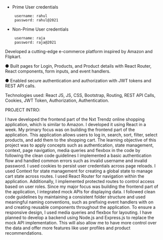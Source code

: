 
- Prime User credentials

  ```text
   username: rahul
   password: rahul@2021
  ```

- Non-Prime User credentials

  ```text
   username: raja
   password: raja@2021
  ```


Developed a cutting-edge e-commerce platform inspired by Amazon and Flipkart.

● Built pages for Login, Products, and Product details with React Router, React components, form inputs, and event handlers.

● Enabled secure authentication and authorization with JWT tokens and REST API calls.

Technologies used: React JS, JS, CSS, Bootstrap, Routing, REST API Calls, Cookies, JWT Token, Authorization, Authentication.

PROJECT INTRO:

I have developed the frontend part of the Nxt Trendz online shopping application, which is similar to Amazon. I developed it using React in a week. My primary focus was on building the frontend part of the application. This application allows users to log in, search, sort, filter, select products, and add them to the shopping cart.
The learning objective of this project was to apply concepts such as authentication, state management, context, page navigation, media queries and flexbox in the code by following the clean code guidelines
I implemented a basic authentication flow and handled common errors such as invalid username and invalid password. I used cookies to persist user credentials across page reloads.
I used Context for state management for creating a global state to manage cart state across routes. I used React Router for navigation within the application. Additionally, I implemented protected routes to control access based on user roles.
Since my major focus was building the frontend part of the application, I integrated mock APIs for displaying data.
I followed clean code guidelines by maintaining a consistent folder structure and used meaningful naming conventions, such as prefixing event handlers with on and creating reusable components throughout the application. 
To ensure a responsive design, I used media queries and flexbox for layouting.
I have planned to develop a backend using Node.js and Express.js to replace the mock API implementation. This will also allow me to have more control over the data and offer more features like user profiles and product recommendations.


